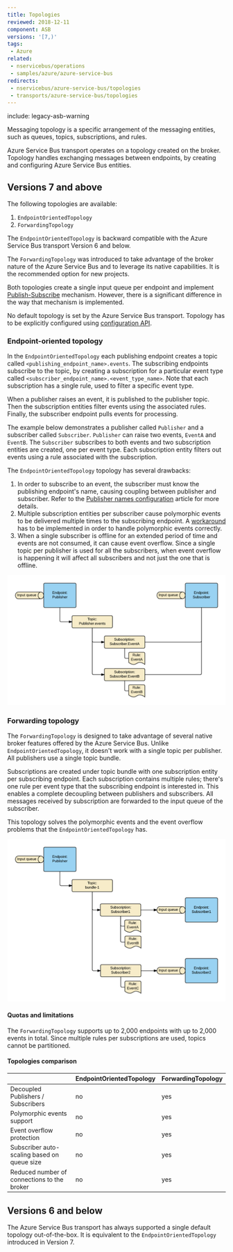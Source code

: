 ```yaml
---
title: Topologies
reviewed: 2018-12-11
component: ASB
versions: '[7,)'
tags:
 - Azure
related:
 - nservicebus/operations
 - samples/azure/azure-service-bus
redirects:
 - nservicebus/azure-service-bus/topologies
 - transports/azure-service-bus/topologies
---
```


include: legacy-asb-warning

Messaging topology is a specific arrangement of the messaging entities, such as queues, topics, subscriptions, and rules.

Azure Service Bus transport operates on a topology created on the broker. Topology handles exchanging messages between endpoints, by creating and configuring Azure Service Bus entities.


## Versions 7 and above

The following topologies are available:

 1. `EndpointOrientedTopology`
 1. `ForwardingTopology`

The `EndpointOrientedTopology` is backward compatible with the Azure Service Bus transport Version 6 and below.

The `ForwardingTopology` was introduced to take advantage of the broker nature of the Azure Service Bus and to leverage its native capabilities. It is the recommended option for new projects.

Both topologies create a single input queue per endpoint and implement [Publish-Subscribe](/nservicebus/messaging/publish-subscribe/) mechanism. However, there is a significant difference in the way that mechanism is implemented.

No default topology is set by the Azure Service Bus transport. Topology has to be explicitly configured using [configuration API](/transports/azure-service-bus/legacy/configuration/full.md).


### Endpoint-oriented topology

In the `EndpointOrientedTopology` each publishing endpoint creates a topic called `<publishing_endpoint_name>.events`. The subscribing endpoints subscribe to the topic, by creating a subscription for a particular event type called `<subscriber_endpoint_name>.<event_type_name>`. Note that each subscription has a single rule, used to filter a specific event type.

When a publisher raises an event, it is published to the publisher topic. Then the subscription entities filter events using the associated rules. Finally, the subscriber endpoint pulls events for processing.

The example below demonstrates a publisher called `Publisher` and a subscriber called `Subscriber`. `Publisher` can raise two events, `EventA` and `EventB`. The `Subscriber` subscribes to both events and two subscription entities are created, one per event type. Each subscription entity filters out events using a rule associated with the subscription.

The `EndpointOrientedTopology` topology has several drawbacks:

 1. In order to subscribe to an event, the subscriber must know the publishing endpoint's name, causing coupling between publisher and subscriber. Refer to the [Publisher names configuration](/transports/azure-service-bus/legacy/publisher-names-configuration.md) article for more details.
 1. Multiple subscription entities per subscriber cause polymorphic events to be delivered multiple times to the subscribing endpoint. A [workaround](/samples/azure/polymorphic-events-asb/) has to be implemented in order to handle polymorphic events correctly.
 1. When a single subscriber is offline for an extended period of time and events are not consumed, it can cause event overflow. Since a single topic per publisher is used for all the subscribers, when event overflow is happening it will affect all subscribers and not just the one that is offline.

![EndpointOrientedTopology](endpoint-oriented-topology.png "width=500")


### Forwarding topology

The `ForwardingTopology` is designed to take advantage of several native broker features offered by the Azure Service Bus. Unlike `EndpointOrientedTopology`, it doesn't work with a single topic per publisher. All publishers use a single topic bundle.

Subscriptions are created under topic bundle with one subscription entity per subscribing endpoint. Each subscription contains multiple rules; there's one rule per event type that the subscribing endpoint is interested in. This enables a complete decoupling between publishers and subscribers. All messages received by subscription are forwarded to the input queue of the subscriber.

This topology solves the polymorphic events and the event overflow problems that the `EndpointOrientedTopology` has.

![ForwardingTopology](forwarding-topology.png "width=500")


#### Quotas and limitations

The `ForwardingTopology` supports up to 2,000 endpoints with up to 2,000 events in total. Since multiple rules per subscriptions are used, topics cannot be partitioned.


#### Topologies comparison

|                                             | EndpointOrientedTopology  | ForwardingTopology |
|---------------------------------------------|---------------------------|--------------------|
| Decoupled Publishers / Subscribers          | no                        | yes                |
| Polymorphic events support                  | no                        | yes                |
| Event overflow protection                   | no                        | yes                |
| Subscriber auto-scaling based on queue size | no                        | yes                |
| Reduced number of connections to the broker | no                        | yes                |


## Versions 6 and below

The Azure Service Bus transport has always supported a single default topology out-of-the-box. It is equivalent to the `EndpointOrientedTopology` introduced in Version 7.
